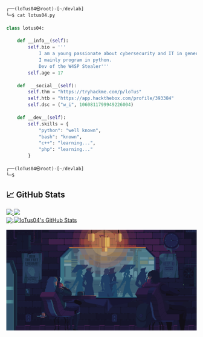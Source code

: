 ```python
┌──(loTus04㉿root)-[~/devlab]
└─$ cat lotus04.py

class lotus04:

    def __info__(self):
        self.bio = '''
            I am a young passionate about cybersecurity and IT in general.
            I mainly program in python.
            Dev of the W4SP Stealer'''
        self.age = 17

    def  __social__(self):
        self.thm = "https://tryhackme.com/p/loTus"
        self.htb = "https://app.hackthebox.com/profile/393384"
        self.dsc = ("w_i", 1060811799949226004)
    
    def __dev__(self):
        self.skills = {
            "python": "well known",
            "bash": "known",
            "c++": "learning...",
            "php": "learning..."
        }
        
┌──(loTus04㉿root)-[~/devlab]
└─$
```







## &#x1f4c8; GitHub Stats

<a href="https://github.com/xiaotox-devfr?tab=followers">
  <img src="https://img.shields.io/github/followers/loTus04">
</a>

<a href="https://github.com/loTus04">
   <img src="https://komarev.com/ghpvc/?username=loTus04">
</a>
</br>

<a href="https://github.com/loTus04">
  <img align="center" src="https://github-readme-stats.vercel.app/api/top-langs/?username=loTus04&title_color=ff3855&text_color=30d5c8&icon_color=ffff00&bg_color=291b29" />
</a>

<a href="https://github.com/loTus04">
  <img align="center" src="https://github-readme-stats.vercel.app/api?username=loTus04&show_icons=true&line_height=27&count_private=true&title_color=ff3855&text_color=30d5c8&icon_color=ffff00&bg_color=291b29" alt="loTus04's GitHub Stats" />
</a>
</br>
</br>
<img src="https://github.com/HawksDev/HawksDev/blob/main/SociableCleanErmine-max-1mb.gif" width="700">
